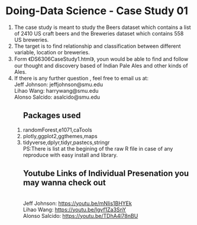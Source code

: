 # Doing-Data Science - Case Study 01
 <ol>
<li>The case study is meant to study the Beers dataset which contains a list of 2410 US craft beers and the Breweries dataset which contains 558 US breweries. 
<li>The target is to find relationship and classification between different variable, location or breweries.
<li>Form  《DS6306CaseStudy1.html》, youn would be able to find and follow our thought and discovery based of Indian Pale Ales and other kinds of Ales.
<li>If there is any further question , feel free to email us at:  
<Br/>Jeff Johnson: jeffjohnson@smu.edu
<Br/>Lihao Wang:  harrywang@smu.edu
<Br/>Alonso Salcido: asalcido@smu.edu 
<ol>

 
Packages used
------------
<li>randomForest,e1071,caTools
 <li>plotly,ggplot2,ggthemes,maps
  <li>tidyverse,dplyr,tidyr,pastecs,stringr
   <BR>  PS:There is list at the begining of the raw R file in case of any reproduce with easy install and library.

    
Youtube Links of Individual Presenation you may wanna check out
------------
<Br/>Jeff Johnson: https://youtu.be/mNIis1BHYEk
<Br/>Lihao Wang:  https://youtu.be/lgvf1Za3SnY
<Br/>Alonso Salcido: https://youtu.be/TDhA4l78nBU
